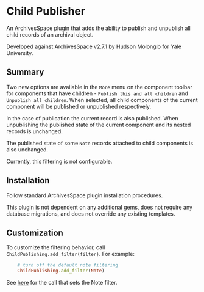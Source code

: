 # Child Publisher

An ArchivesSpace plugin that adds the ability to publish and unpublish all child
records of an archival object.

Developed against ArchivesSpace v2.7.1 by Hudson Molonglo for Yale University.


## Summary

Two new options are available in the `More` menu on the component toolbar for
components that have children - `Publish this and all children` and
`Unpublish all children`. When selected, all child components of the current
component will be published or unpublished respectively.

In the case of publication the current record is also published. When
unpublishing the published state of the current component and its nested records
is unchanged.

The published state of some `Note` records attached to child components is also
unchanged.

Currently, this filtering is not configurable.


## Installation

Follow standard ArchivesSpace plugin installation procedures.

This plugin is not dependent on any additional gems, does not require any
database migrations, and does not override any existing templates.


## Customization

To customize the filtering behavior, call `ChildPublishing.add_filter(filter)`.
For example:

```ruby
    # turn off the default note filtering
    ChildPublishing.add_filter(Note)
```

See [here](https://github.com/hudmol/child_publisher/blob/master/backend/plugin_init.rb)
for the call that sets the Note filter.

